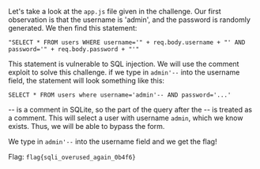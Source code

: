 Let's take a look at the `app.js` file given in the challenge.  Our first observation is that the username is 'admin', and the password is randomly generated.  We then find this statement:

```
"SELECT * FROM users WHERE username='" + req.body.username + "' AND password='" + req.body.password + "'"
```

This statement is vulnerable to SQL injection.  We will use the comment exploit to solve this challenge.  if we type in `admin'--` into the username field, the statement will look something like this:

```
SELECT * FROM users where username='admin'-- AND password='...'
```

-- is a comment in SQLite, so the part of the query after the -- is treated as a comment.  This will select a user with username `admin`, which we know exists.  Thus, we will be able to bypass the form.

We type in `admin'--` into the username field and we get the flag!

Flag: `flag{sqli_overused_again_0b4f6}`
